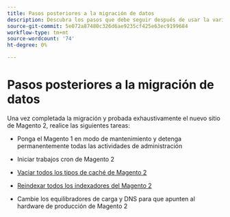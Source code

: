 ```yaml
---
title: Pasos posteriores a la migración de datos
description: Descubra los pasos que debe seguir después de usar la variable [!DNL Data Migration Tool] para migrar datos del Magento 1 al Magento 2.
source-git-commit: 5e072a87480c326d6ae9235cf425e63ec9199684
workflow-type: tm+mt
source-wordcount: '74'
ht-degree: 0%

---
```



# Pasos posteriores a la migración de datos

Una vez completada la migración y probada exhaustivamente el nuevo sitio de Magento 2, realice las siguientes tareas:

* Ponga el Magento 1 en modo de mantenimiento y detenga permanentemente todas las actividades de administración

* Iniciar trabajos cron de Magento 2

* [Vaciar todos los tipos de caché de Magento 2](../../../configuration/cli/manage-cache.md#clean-and-flush-cache-types)

* [Reindexar todos los indexadores del Magento 2](../../../configuration/cli/manage-indexers.md#reindex)

* Cambie los equilibradores de carga y DNS para que apunten al hardware de producción de Magento 2
